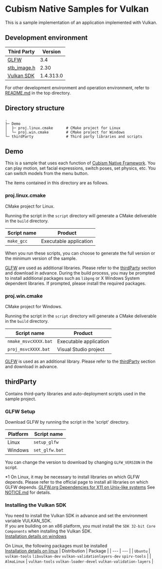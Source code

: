 # Cubism Native Samples for Vulkan

This is a sample implementation of an application implemented with Vulkan.


## Development environment

| Third Party | Version |
| --- | --- |
| [GLFW] | 3.4 |
| [stb_image.h] | 2.30 |
| [Vulkan SDK] | 1.4.313.0 |

For other development environment and operation environment, refer to [README.md](/README.md) in the top directory.


## Directory structure

```
.
├─ Demo
│  ├─ proj.linux.cmake      # CMake project for Linux
│  └─ proj.win.cmake        # CMake project for Windows
└─ thirdParty               # Third party libraries and scripts
```


## Demo

This is a sample that uses each function of [Cubism Native Framework].
You can play motion, set facial expressions, switch poses, set physics, etc.
You can switch models from the menu button.

[Cubism Native Framework]: https://github.com/Live2D/CubismNativeFramework

The items contained in this directory are as follows.

### proj.linux.cmake

CMake project for Linux.

Running the script in the `script` directory will generate a CMake deliverable in the `build` directory.

| Script name | Product |
| --- | --- |
| `make_gcc` | Executable application |

When you run these scripts, you can choose to generate the full version or the minimum version of the sample.

[GLFW] are used as additional libraries.
Please refer to the [thirdParty](#thirdParty) section and download in advance.
During the build process, you may be prompted to install additional packages such as `libpng` or X Windows System dependent libraries. If prompted, please install the required packages.

### proj.win.cmake

CMake project for Windows.

Running the script in the `script` directory will generate a CMake deliverable in the `build` directory.

| Script name | Product |
| --- | --- |
| `nmake_msvcXXXX.bat` | Executable application |
| `proj_msvcXXXX.bat` | Visual Studio project |

[GLFW] is used as an additional library.
Please refer to the [thirdParty](README.md#thirdParty) section and download in advance.

## thirdParty

Contains third-party libraries and auto-deployment scripts used in the sample project.

### GLFW Setup

Download GLFW by running the script in the 'script' directory.

| Platform | Script name |
| --- | --- |
| Linux | `setup_glfw` |
| Windows | `set_glfw.bat` |

You can change the version to download by changing `GLFW_VERSION` in the script.

*1 On Linux, it may be necessary to install libraries on which GLFW depends. Please refer to the official page to install all libraries on which GLFW depends.
[GLFW.org Dependencies for X11 on Unix-like systems](https://www.glfw.org/docs/latest/compile_guide.html#compile_deps_x11)
See [NOTICE.md](/NOTICE.md) for details.

### Installing the Vulkan SDK

You need to install the Vulkan SDK in advance and set the environment variable VULKAN_SDK.  
If you are building on an x86 platform, you must install the `SDK 32-bit Core Components` when installing the Vulkan SDK.  
[Installation details on windows](https://vulkan-tutorial.com/Development_environment#page_Windows)

On Linux, the following packages must be installed  
[Installation details on linux](https://vulkan-tutorial.com/Development_environment#page_Linux)
| Distribution | Package |
| --- | --- |
| `Ubuntu` | `vulkan-tools` `libvulkan-dev` `vulkan-validationlayers-dev` `spirv-tools` |
| `AlmaLinux` | `vulkan-tools` `vulkan-loader-devel` `vulkan-validation-layers` |

[GLFW]: https://github.com/glfw/glfw
[stb_image.h]: https://github.com/nothings/stb/blob/master/stb_image.h
[Vulkan SDK]: https://www.lunarg.com/vulkan-sdk/
